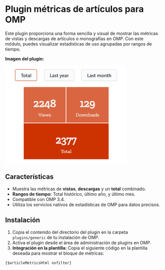 # Plugin métricas de artículos para OMP

Este plugin proporciona una forma sencilla y visual de mostrar las métricas de vistas y descargas de artículos o monografías en OMP. Con este módulo, puedes visualizar estadísticas de uso agrupadas por rangos de tiempo.

**Imagen del plugin:**

![Captura de pantalla del plugin](img/articleMetrics.png)

## Características

- Muestra las métricas de **vistas**, **descargas** y un **total** combinado.
- **Rangos de tiempo:** Total histórico, último año, y último mes.
- Compatible con OMP 3.4.
- Utiliza los servicios nativos de estadísticas de OMP para datos precisos.

## Instalación

1. Copia el contenido del directorio del plugin en la carpeta `plugins/generic` de tu instalación de OMP.
2. Activa el plugin desde el área de administración de plugins en OMP.
3. **Integración en la plantilla:** Copia el siguiente código en la plantilla deseada para mostrar el bloque de métricas:

```html
{$articleMetricsHtml nofilter}
```
